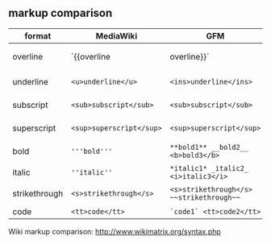## markup comparison

| format    | MediaWiki     | GFM      | GFM result   | LaTeX | SVG style |
|-----------|---------------|----------|--------------|-------|-----------|
|overline|`{{overline|overline}}`|`<span style="text-decoration: overline">overline</span>`|<span style="text-decoration: overline">overline</span>|\overline{overline}|{text-decoration: overline}
|underline|`<u>underline</u>`|`<ins>underline</ins>`|<ins>underline</ins>|\underline{underline}|{text-decoration: underline}
|subscript|`<sub>subscript</sub>`|`<sub>subscript</sub>`|X<sub>subscript</sub>|X_{subscript}|{baseline-shift: sub}
|superscript|`<sup>superscript</sup>`|`<sup>superscript</sup>`|X<sup>superscript</sup>|X^{superscript}|{baseline-shift: super}
|bold|`'''bold'''`|`**bold1** __bold2__ <b>bold3</b>`|**bold1** __bold2__ <b>bold3</b>|\mathbf{bold}|{font-weight: bold}
|italic|`''italic''`|`*italic1* _italic2_ <i>italic3</i>`|*italic1* _italic2_ <i>italic3</i>|\mathit{italic}|{font-style: italic}
|strikethrough|`<s>strikethrough</s>`|`<s>strikethrough</s> ~~strikethrough~~`|<s>strikethrough</s> ~~strikethrough~~| | {text-decoration: line-through}
|code|`<tt>code</tt>`|``` `code1` <tt>code2</tt> ```|`code1`<tt>code2</tt>| |

Wiki markup comparison: http://www.wikimatrix.org/syntax.php
